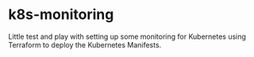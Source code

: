 # k8s-monitoring

Little test and play with setting up some monitoring for Kubernetes using Terraform to deploy the Kubernetes Manifests.

